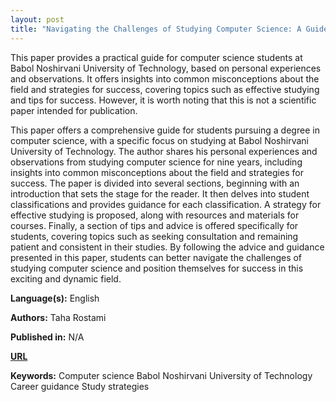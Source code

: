 ```yaml
---
layout: post
title: "Navigating the Challenges of Studying Computer Science: A Guide for Students at Babol Noshirvani University of Technology"
---
```


This paper provides a practical guide for computer science students at Babol Noshirvani University of Technology, based on personal experiences and observations. It offers insights into common misconceptions about the field and strategies for success, covering topics such as effective studying and tips for success. However, it is worth noting that this is not a scientific paper intended for publication.

This paper offers a comprehensive guide for students pursuing a degree in computer science, with a specific focus on studying at Babol Noshirvani University of Technology. The author shares his personal experiences and observations from studying computer science for nine years, including insights into common misconceptions about the field and strategies for success. The paper is divided into several sections, beginning with an introduction that sets the stage for the reader. It then delves into student classifications and provides guidance for each classification. A strategy for effective studying is proposed, along with resources and materials for courses. Finally, a section of tips and advice is offered specifically for students, covering topics such as seeking consultation and remaining patient and consistent in their studies. By following the advice and guidance presented in this paper, students can better navigate the challenges of studying computer science and position themselves for success in this exciting and dynamic field.


**Language(s):** English

**Authors:** Taha Rostami

**Published in:** N/A

[**URL**](https://github.com/TahaRostami/TahaRostami.github.io/raw/main/files/Navigating%20the%20Challenges%20of%20Studying%20Computer%20Science.pdf)

**Keywords:** <span class="w3-tag w3-round w3-center">Computer science</span> <span class="w3-tag w3-round w3-center">Babol Noshirvani University of Technology</span> <span class="w3-tag w3-round w3-center">Career guidance</span> <span class="w3-tag w3-round w3-center">Study strategies</span>
